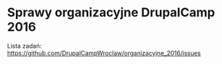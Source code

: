 # Sprawy organizacyjne DrupalCamp 2016



Lista zadań: https://github.com/DrupalCampWroclaw/organizacyjne_2016/issues 

